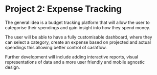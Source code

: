 # Project 2: Expense Tracking

The general idea is a budget tracking platform that will allow the user to categorise their spendings and gain insight into how they spend money.

The user will be able to have a fully customisable dashboard, where they can select a category, create an expense based on projected and actual spendings this allowing better control of cashflow.

Further development will include adding interactive reports, visual representations of data and a more user friendly and mobile agnostic design.